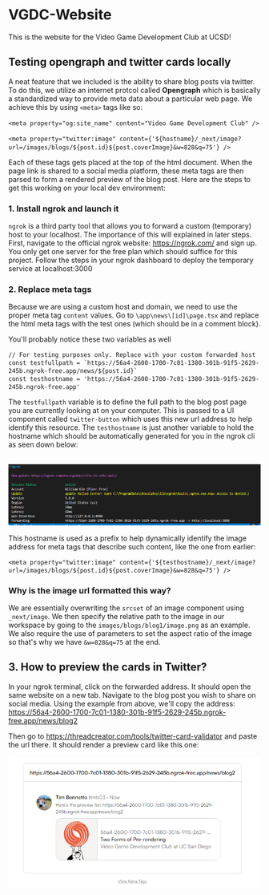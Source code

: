 # VGDC-Website
This is the website for the Video Game Development Club at UCSD!


## Testing opengraph and twitter cards locally
A neat feature that we included is the ability to share blog posts via twitter. To do this, we utilize an internet protcol called **Opengraph**
which is basically a standardized way to provide meta data about a particular web page. We achieve this by using `<meta>` tags like so: 

`<meta property="og:site_name" content="Video Game Development Club" />`

`<meta property="twitter:image" content={'${hostname}/_next/image?url=/images/blogs/${post.id}${post.coverImage}&w=828&q=75'} />`

Each of these tags gets placed at the top of the html document. When the page link is shared to a social media platform, these meta tags are then parsed to form a rendered preview of the blog post. Here are the steps to get this working on your local dev environment: 

### 1. Install ngrok and launch it
`ngrok` is a third party tool that allows you to forward a custom (temporary) host to your localhost. The importance of this will explained in later steps. First, navigate to the official ngrok website: https://ngrok.com/ and sign up. You only get one server for the free plan which should suffice for this project. Follow the steps in your ngrok dashboard to deploy the temporary service at localhost:3000

### 2. Replace meta tags 
Because we are using a custom host and domain, we need to use the proper meta tag `content` values. Go to `\app\news\[id]\page.tsx` and replace the html meta tags with the test ones (which should be in a comment block). 

You'll probably notice these two variables as well 
```
// For testing purposes only. Replace with your custom forwarded host
const testfullpath = `https://56a4-2600-1700-7c01-1380-301b-91f5-2629-245b.ngrok-free.app/news/${post.id}`
const testhostname = 'https://56a4-2600-1700-7c01-1380-301b-91f5-2629-245b.ngrok-free.app'
```

The `testfullpath` variable is to define the full path to the blog post page you are currently looking at on your computer. This is passed to a UI component called `twitter-button` which uses this new url address to help identify this resource. The  `testhostname` is just another variable to hold the hostname which should be automatically generated for you in the ngrok cli as seen down below:
<br>
<br>

![alt text](image.png)


This hostname is used as a prefix to help dynamically identify the image address for meta tags that describe such content, like the one from earlier: 

```
<meta property="twitter:image" content={'${testhostname}/_next/image?url=/images/blogs/${post.id}${post.coverImage}&w=828&q=75'} />
```


### Why is the image url formatted this way?
We are essentially overwriting the `srcset` of an image component using `_next/image`. We then specify the relative path to the image in our workspace by going to the `images/blogs/blog1/image.png` as an example. We also require the use of parameters to set the aspect ratio of the image so that's why we have `&w=828&q=75` at the end.



## 3. How to preview the cards in Twitter? 
In your ngrok terminal, click on the forwarded address. It should open the same website on a new tab. Navigate to the blog post you wish to share on social media. Using the example from above, we'll copy the address:  https://56a4-2600-1700-7c01-1380-301b-91f5-2629-245b.ngrok-free.app/news/blog2

Then go to https://threadcreator.com/tools/twitter-card-validator and paste the url there. It should render a preview card like this one: 
<br>
<br>
![alt text](image-1.png)


